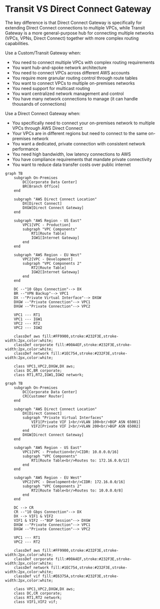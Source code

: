 # Transit VS Direct Connect Gateway

The key difference is that Direct Connect Gateway is specifically for extending Direct Connect connections to multiple VPCs, while Transit Gateway is a more general-purpose hub for connecting multiple networks (VPCs, VPNs, Direct Connect) together with more complex routing capabilities.

Use a Custom/Transit Gateway when:

* You need to connect multiple VPCs with complex routing requirements
* You want hub-and-spoke network architecture
* You need to connect VPCs across different AWS accounts
* You require more granular routing control through route tables
* You want to connect VPCs to multiple on-premises networks
* You need support for multicast routing
* You want centralized network management and control
* You have many network connections to manage (it can handle thousands of connections)

Use a Direct Connect Gateway when:

* You specifically need to connect your on-premises network to multiple VPCs through AWS Direct Connect
* Your VPCs are in different regions but need to connect to the same on-premises network
* You want a dedicated, private connection with consistent network performance
* You need high bandwidth, low latency connections to AWS
* You have compliance requirements that mandate private connectivity
* You want to reduce data transfer costs over public internet



```mermaid
graph TB
    subgraph On-Premises
        DC[Corporate Data Center]
        BR[Branch Office]
    end

    subgraph "AWS Direct Connect Location"
        DX[Direct Connect]
        DXGW[Direct Connect Gateway]
    end
    
    subgraph "AWS Region - US East"
        VPC1[VPC - Production]
        subgraph "VPC Components"
            RT1[Route Table]
            IGW1[Internet Gateway]
        end
    end

    subgraph "AWS Region - EU West"
        VPC2[VPC - Development]
        subgraph "VPC Components 2"
            RT2[Route Table]
            IGW2[Internet Gateway]
        end
    end

    DC --"10 Gbps Connection"--> DX
    BR --"VPN Backup"--> VPC1
    DX --"Private Virtual Interface"--> DXGW
    DXGW --"Private Connection"--> VPC1
    DXGW --"Private Connection"--> VPC2
    
    VPC1 --- RT1
    VPC1 --- IGW1
    VPC2 --- RT2
    VPC2 --- IGW2

    classDef aws fill:#FF9900,stroke:#232F3E,stroke-width:2px,color:white;
    classDef corporate fill:#00A4EF,stroke:#232F3E,stroke-width:2px,color:white;
    classDef network fill:#1EC754,stroke:#232F3E,stroke-width:2px,color:white;
    
    class VPC1,VPC2,DXGW,DX aws;
    class DC,BR corporate;
    class RT1,RT2,IGW1,IGW2 network;
```



```mermaid
graph TB
    subgraph On-Premises
        DC[Corporate Data Center]
        CR[Customer Router]
    end

    subgraph "AWS Direct Connect Location"
        DX[Direct Connect]
        subgraph "Private Virtual Interfaces"
            VIF1[Private VIF 1<br/>VLAN 100<br/>BGP ASN 65001]
            VIF2[Private VIF 2<br/>VLAN 200<br/>BGP ASN 65002]
        end
        DXGW[Direct Connect Gateway]
    end
    
    subgraph "AWS Region - US East"
        VPC1[VPC - Production<br/>CIDR: 10.0.0.0/16]
        subgraph "VPC Components"
            RT1[Route Table<br/>Routes to: 172.16.0.0/12]
        end
    end

    subgraph "AWS Region - EU West"
        VPC2[VPC - Development<br/>CIDR: 172.16.0.0/16]
        subgraph "VPC Components 2"
            RT2[Route Table<br/>Routes to: 10.0.0.0/8]
        end
    end

    DC --> CR
    CR --"10 Gbps Connection"--> DX
    DX --> VIF1 & VIF2
    VIF1 & VIF2 --"BGP Session"--> DXGW
    DXGW --"Private Connection"--> VPC1
    DXGW --"Private Connection"--> VPC2
    
    VPC1 --- RT1
    VPC2 --- RT2

    classDef aws fill:#FF9900,stroke:#232F3E,stroke-width:2px,color:white;
    classDef corporate fill:#00A4EF,stroke:#232F3E,stroke-width:2px,color:white;
    classDef network fill:#1EC754,stroke:#232F3E,stroke-width:2px,color:white;
    classDef vif fill:#E6375A,stroke:#232F3E,stroke-width:2px,color:white;
    
    class VPC1,VPC2,DXGW,DX aws;
    class DC,CR corporate;
    class RT1,RT2 network;
    class VIF1,VIF2 vif;
```
